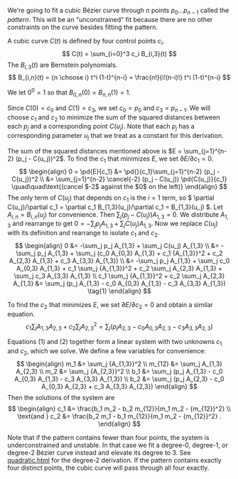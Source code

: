 <!-- To format this file, you need to use a hacked version of Markdown that ignores MathJax sections containing in $...$ and $$...$$ delimiters. -->

<div style='display:none'>
$$
\newcommand{\pd}[2]{\frac{\partial#1}{\partial#2}}
$$
</div>

We're going to fit a cubic B&eacute;zier curve through $n$ points $p_0 ... p_{n-1}$ called the *pattern*. This will be an "unconstrained" fit because there are no other constraints on the curve besides fitting the pattern.

A cubic curve $C(t)$ is defined by four control points $c_i$.
$$ C(t) = \sum_{i=0}^3 c_i B_{i,3}(t) $$
The $B_{i,3}(t)$ are Bernstein polynomials.
$$ B_{i,n}(t) = {n \choose i} t^i (1-t)^{n-i} = \frac{n!}{i!(n-i)!} t^i (1-t)^{n-i} $$

We let $0^0 = 1$ so that $B_{0,n}(0) = B_{n,n}(1) = 1$.

Since $C(0) = c_0$ and $C(1) = c_3$, we set $c_0 = p_0$ and $c_3 = p_{n-1}$. We will choose $c_1$ and $c_2$ to minimize the sum of the squared distances between each $p_j$ and a corresponding point $C(u_j)$. Note that each $p_j$ has a corresponding parameter $u_j$ that we treat as a constant for this derivation.

The sum of the squared distances mentioned above is $E = \sum_{j=1}^{n-2} (p_j - C(u_j))^2$. To find the $c_1$ that minimizes $E$, we set $\partial E/\partial c_1 = 0$.
$$
\begin{align}
0 = \pd{E}{c_1}
    &= \pd{}{c_1}\sum_{j=1}^{n-2} (p_j - C(u_j))^2 \\
    &= \sum_{j=1}^{n-2} \cancel{-2} (p_j - C(u_j)) \pd{C(u_j)}{c_1}
        \quad\quad\text{(cancel $-2$ against the $0$ on the left)}
\end{align}
$$
The only term of $C(u_j)$ that depends on $c_1$ is the $i=1$ term, so 
$
\partial C(u_j)/\partial c_1 = \partial c_1 B_{1,3}(u_j)/\partial c_1 = B_{1,3}(u_j)
$.
Let $A_{i,n} = B_{i,n}(u_j)$ for convenience. Then $\sum_j (p_j - C(u_j))A_{1,3} = 0$. We distribute $A_{1,3}$ and rearrange to get $0 = -\sum_j p_j A_{1,3} + \sum_j C(u_j) A_{1,3}$. Now we replace $C(u_j)$ with its definition and rearrange to isolate $c_1$ and $c_2$.
$$
\begin{align}
0
    &= -\sum_j p_j A_{1,3} + \sum_j C(u_j) A_{1,3} \\
    &= -\sum_j p_j A_{1,3} + \sum_j (c_0 A_{0,3} A_{1,3} + c_1 {A_{1,3}}^2 + c_2 A_{2,3} A_{1,3} + c_3 A_{3,3} A_{1,3}) \\
    &= -\sum_j p_j A_{1,3} + \sum_j c_0 A_{0,3} A_{1,3} + c_1 \sum_j {A_{1,3}}^2 + c_2 \sum_j A_{2,3} A_{1,3} + \sum_j c_3 A_{3,3} A_{1,3} \\
c_1 \sum_j {A_{1,3}}^2 + c_2 \sum_j A_{2,3} A_{1,3}
    &= \sum_j (p_j A_{1,3} - c_0 A_{0,3} A_{1,3} - c_3 A_{3,3} A_{1,3})
    \tag{1}
\end{align}
$$

To find the $c_2$ that minimizes $E$, we set $\partial E/\partial c_2 = 0$ and obtain a similar equation.
$$ 
c_1 \sum_j A_{1,3} A_{2,3} + c_2 \sum_j {A_{2,3}}^2
    = \sum_j (p_j A_{2,3} - c_0 A_{0,3} A_{2,3} - c_3 A_{3,3} A_{2,3})
    \tag{2}
$$

Equations $(1)$ and $(2)$ together form a linear system with two unknowns $c_1$ and $c_2$, which we solve.  We define a few variables for convenience:
$$
\begin{align}
m_1 &= \sum_j {A_{1,3}}^2 \\
m_{12} &= \sum_j A_{1,3} A_{2,3} \\
m_2 &= \sum_j {A_{2,3}}^2 \\
b_1 &= \sum_j (p_j A_{1,3} - c_0 A_{0,3} A_{1,3} - c_3 A_{3,3} A_{1,3}) \\
b_2 &= \sum_j (p_j A_{2,3} - c_0 A_{0,3} A_{2,3} + c_3 A_{3,3} A_{2,3})
\end{align}
$$
Then the solutions of the system are
$$
\begin{align}
c_1 &= \frac{b_1 m_2 - b_2 m_{12}}{m_1 m_2 - {m_{12}}^2} \\
\text{and } c_2 &= \frac{b_2 m_1 - b_1 m_{12}}{m_1 m_2 - {m_{12}}^2} .
\end{align}
$$

Note that if the pattern contains fewer than four points, the system is underconstrained and unstable.  In that case we fit a degree-0, degree-1, or degree-2 B&eacute;zier curve instead and elevate its degree to 3.  See [quadratic.html](quadratic.html) for the degree-2 derivation.  If the pattern contains exactly four distinct points, the cubic curve will pass through all four exactly.

